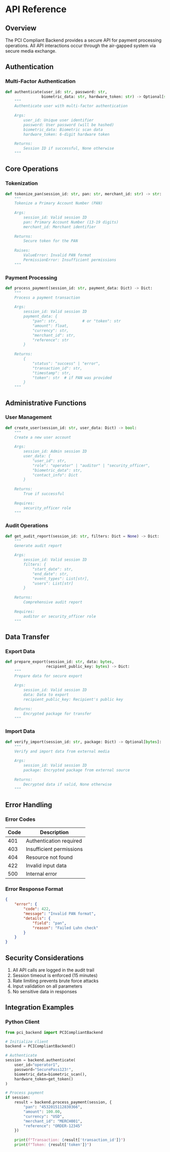 # API Reference

## Overview

The PCI Compliant Backend provides a secure API for payment processing operations. All API interactions occur through the air-gapped system via secure media exchange.

## Authentication

### Multi-Factor Authentication

```python
def authenticate(user_id: str, password: str, 
                biometric_data: str, hardware_token: str) -> Optional[str]:
    """
    Authenticate user with multi-factor authentication
    
    Args:
        user_id: Unique user identifier
        password: User password (will be hashed)
        biometric_data: Biometric scan data
        hardware_token: 6-digit hardware token
    
    Returns:
        Session ID if successful, None otherwise
    """
```

## Core Operations

### Tokenization

```python
def tokenize_pan(session_id: str, pan: str, merchant_id: str) -> str:
    """
    Tokenize a Primary Account Number (PAN)
    
    Args:
        session_id: Valid session ID
        pan: Primary Account Number (13-19 digits)
        merchant_id: Merchant identifier
    
    Returns:
        Secure token for the PAN
    
    Raises:
        ValueError: Invalid PAN format
        PermissionError: Insufficient permissions
    """
```

### Payment Processing

```python
def process_payment(session_id: str, payment_data: Dict) -> Dict:
    """
    Process a payment transaction
    
    Args:
        session_id: Valid session ID
        payment_data: {
            "pan": str,           # or "token": str
            "amount": float,
            "currency": str,
            "merchant_id": str,
            "reference": str
        }
    
    Returns:
        {
            "status": "success" | "error",
            "transaction_id": str,
            "timestamp": str,
            "token": str  # if PAN was provided
        }
    """
```

## Administrative Functions

### User Management

```python
def create_user(session_id: str, user_data: Dict) -> bool:
    """
    Create a new user account
    
    Args:
        session_id: Admin session ID
        user_data: {
            "user_id": str,
            "role": "operator" | "auditor" | "security_officer",
            "biometric_data": str,
            "contact_info": Dict
        }
    
    Returns:
        True if successful
    
    Requires:
        security_officer role
    """
```

### Audit Operations

```python
def get_audit_report(session_id: str, filters: Dict = None) -> Dict:
    """
    Generate audit report
    
    Args:
        session_id: Valid session ID
        filters: {
            "start_date": str,
            "end_date": str,
            "event_types": List[str],
            "users": List[str]
        }
    
    Returns:
        Comprehensive audit report
    
    Requires:
        auditor or security_officer role
    """
```

## Data Transfer

### Export Data

```python
def prepare_export(session_id: str, data: bytes, 
                  recipient_public_key: bytes) -> Dict:
    """
    Prepare data for secure export
    
    Args:
        session_id: Valid session ID
        data: Data to export
        recipient_public_key: Recipient's public key
    
    Returns:
        Encrypted package for transfer
    """
```

### Import Data

```python
def verify_import(session_id: str, package: Dict) -> Optional[bytes]:
    """
    Verify and import data from external media
    
    Args:
        session_id: Valid session ID
        package: Encrypted package from external source
    
    Returns:
        Decrypted data if valid, None otherwise
    """
```

## Error Handling

### Error Codes

| Code | Description |
|------|-------------|
| 401 | Authentication required |
| 403 | Insufficient permissions |
| 404 | Resource not found |
| 422 | Invalid input data |
| 500 | Internal error |

### Error Response Format

```json
{
    "error": {
        "code": 422,
        "message": "Invalid PAN format",
        "details": {
            "field": "pan",
            "reason": "Failed Luhn check"
        }
    }
}
```

## Security Considerations

1. All API calls are logged in the audit trail
2. Session timeout is enforced (15 minutes)
3. Rate limiting prevents brute force attacks
4. Input validation on all parameters
5. No sensitive data in responses

## Integration Examples

### Python Client

```python
from pci_backend import PCICompliantBackend

# Initialize client
backend = PCICompliantBackend()

# Authenticate
session = backend.authenticate(
    user_id="operator1",
    password="SecurePass123!",
    biometric_data=biometric_scan(),
    hardware_token=get_token()
)

# Process payment
if session:
    result = backend.process_payment(session, {
        "pan": "4532015112830366",
        "amount": 100.00,
        "currency": "USD",
        "merchant_id": "MERCH001",
        "reference": "ORDER-12345"
    })
    
    print(f"Transaction: {result['transaction_id']}")
    print(f"Token: {result['token']}")
```